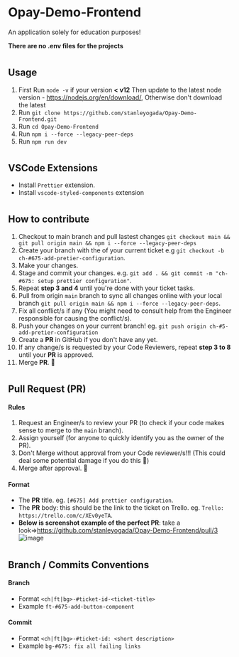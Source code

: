 # Opay-Demo-Frontend

An application solely for education purposes!

**There are no .env files for the projects**

#

## Usage

1. First Run `node -v` if your version **< v12** Then update to the latest node version - https://nodejs.org/en/download/, Otherwise don't download the latest
2. Run `git clone https://github.com/stanleyogada/Opay-Demo-Frontend.git`
3. Run `cd Opay-Demo-Frontend`
4. Run `npm i --force --legacy-peer-deps`
5. Run `npm run dev`

#

## VSCode Extensions

- Install `Prettier` extension.
- Install `vscode-styled-components` extension

#
## How to contribute

1. Checkout to main branch and pull lastest changes `git checkout main && git pull origin main && npm i --force --legacy-peer-deps`
2. Create your branch with the of your current ticket e.g `git checkout -b ch-#675-add-pretier-configuration`.
3. Make your changes.
4. Stage and commit your changes. e.g. `git add . && git commit -m "ch-#675: setup prettier configuration"`.
5. Repeat **step 3 and 4** until you're done with your ticket tasks.
6. Pull from origin `main` branch to sync all changes online with your local branch `git pull origin main && npm i --force --legacy-peer-deps`.
7. Fix all conflict/s if any (You might need to consult help from the Engineer responsible for causing the conflict/s).
8. Push your changes on your current branch! eg. `git push origin ch-#5-add-pretier-configuration`
9. Create a **PR** in GitHub if you don't have any yet.
10. If any change/s is requested by your Code Reviewers, repeat **step 3 to 8** until your **PR** is approved.
11. Merge **PR**. 🚢

#

## Pull Request (**PR**)

#### Rules

1. Request an Engineer/s to review your PR (to check if your code makes sense to merge to the `main` branch).
2. Assign yourself (for anyone to quickly identify you as the owner of the PR).
3. Don't Merge without approval from your Code reviewer/s!!! (This could deal some potential damage if you do this 🥴)
4. Merge after approval. 🚢

#### Format

- The **PR** title. eg. `[#675] Add prettier configuration`.
- The **PR** body: this should be the link to the ticket on Trello. eg. `Trello: https://trello.com/c/XEv0yeTA`.
- **Below is screenshot example of the perfect PR**: take a look=>https://github.com/stanleyogada/Opay-Demo-Frontend/pull/3
  ![image](https://user-images.githubusercontent.com/104577296/221747744-f5a893cf-ae75-4a63-ba69-9016798e47a9.png)

#

## Branch / Commits Conventions

#### Branch

- Format `<ch|ft|bg>-#ticket-id-<ticket-title>`
- Example `ft-#675-add-button-component`

#### Commit

- Format `<ch|ft|bg>-#ticket-id: <short description>`
- Example `bg-#675: fix all failing links`
